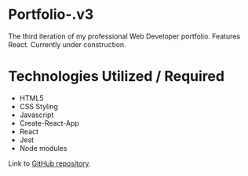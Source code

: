 # Portfolio-.v3
The third iteration of my professional Web Developer portfolio. Features React. Currently under construction.


# Technologies Utilized / Required

* HTML5
* CSS Styling
* Javascript
* Create-React-App 
* React
* Jest
* Node modules

Link to [GitHub repository](https://github.com/LukeMcM89/Portfolio-.v3).
